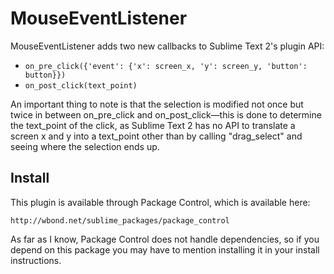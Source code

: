 MouseEventListener
======

MouseEventListener adds two new callbacks to Sublime Text 2's plugin API:

* `on_pre_click({'event': {'x': screen_x, 'y': screen_y, 'button': button}})`
* `on_post_click(text_point)`

An important thing to note is that the selection is modified not once but twice in between on_pre_click and on_post_click—this is done to determine the text_point of the click, as Sublime Text 2 has no API to translate a screen x and y into a text_point other than by calling "drag_select" and seeing where the selection ends up.

Install
-------

This plugin is available through Package Control, which is available here:

    http://wbond.net/sublime_packages/package_control

As far as I know, Package Control does not handle dependencies, so if you depend on this package you may have to mention installing it in your install instructions.
